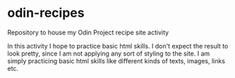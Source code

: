 # odin-recipes
Repository to house my Odin Project recipe site activity

In this activity I hope to practice basic html skills. I don't expect the result to look pretty, since I am not applying any sort of styling to the site. I am simply practicing basic html skills like different kinds of texts, images, links etc.